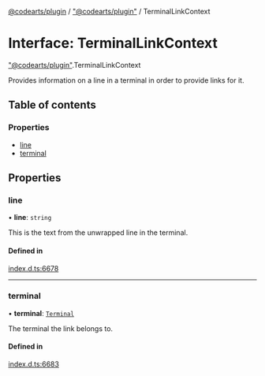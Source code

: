[@codearts/plugin](../README.md) / ["@codearts/plugin"](../modules/_codearts_plugin_.md) / TerminalLinkContext

# Interface: TerminalLinkContext

["@codearts/plugin"](../modules/_codearts_plugin_.md).TerminalLinkContext

Provides information on a line in a terminal in order to provide links for it.

## Table of contents

### Properties

- [line](codearts_plugin_.TerminalLinkContext.md#line)
- [terminal](codearts_plugin_.TerminalLinkContext.md#terminal)

## Properties

### line

• **line**: `string`

This is the text from the unwrapped line in the terminal.

#### Defined in

[index.d.ts:6678](https://github.com/shuyaqian/cloudide-plugin-api/blob/3fbdd11/index.d.ts#L6678)

___

### terminal

• **terminal**: [`Terminal`](codearts_plugin_.Terminal.md)

The terminal the link belongs to.

#### Defined in

[index.d.ts:6683](https://github.com/shuyaqian/cloudide-plugin-api/blob/3fbdd11/index.d.ts#L6683)
